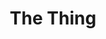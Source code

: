 ---
title: "The Thing"
year: 1982
rating: 3.5
stars: "★★★½"
rewatched: false
permalink: "the-thing"
watched_on: 2021-12-10
---